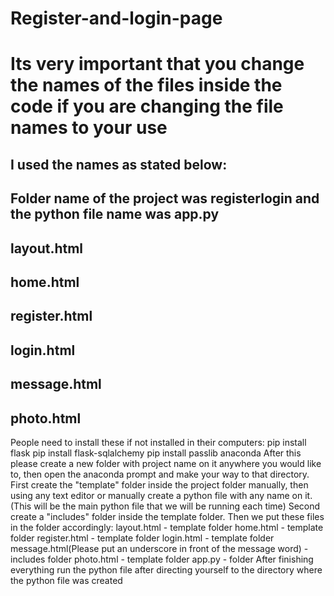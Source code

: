# Register-and-login-page
# Its very important that you change the names of the files inside the code if you are changing the file names to your use
## I used the names as stated below:
## Folder name of the project was registerlogin and the python file name was app.py
## layout.html
## home.html
## register.html
## login.html 
## message.html
## photo.html

People need to install these if not installed in their computers:
  pip install flask
  pip install flask-sqlalchemy
  pip install passlib
  anaconda
  After this please create a new folder with project name on it anywhere you would like to, then open the anaconda prompt and make your way to that directory.
  First create the "template" folder inside the project folder manually, then using any text editor or manually create a python file with any name on it. (This will be the main python file that we will be running each time)
  Second create a "includes" folder inside the template folder.
  Then we put these files in the folder accordingly:
        layout.html - template folder
        home.html - template folder
        register.html - template folder
        login.html - template folder
        message.html(Please put an underscore in front of the message word) - includes folder
        photo.html - template folder
        app.py - <projectname> folder
   After finishing everything run the python file after directing yourself to the directory where the python file was created
        
